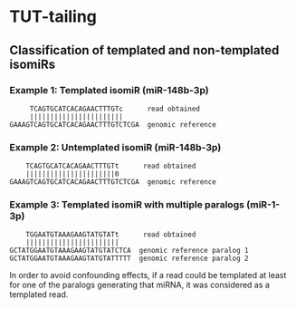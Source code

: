 # TUT-tailing

## Classification of templated and non-templated isomiRs
### Example 1: Templated isomiR (miR-148b-3p)
```
     TCAGTGCATCACAGAACTTTGTc      read obtained
     |||||||||||||||||||||||
GAAAGTCAGTGCATCACAGAACTTTGTCTCGA  genomic reference
 ```

### Example 2: Untemplated  isomiR (miR-148b-3p)
 ```
     TCAGTGCATCACAGAACTTTGTt      read obtained
     ||||||||||||||||||||||0
GAAAGTCAGTGCATCACAGAACTTTGTCTCGA  genomic reference 
 ```

### Example 3: Templated  isomiR with multiple paralogs (miR-1-3p) 
```
    TGGAATGTAAAGAAGTATGTATt      read obtained
    |||||||||||||||||||||||
GCTATGGAATGTAAAGAAGTATGTATCTCA  genomic reference paralog 1
GCTATGGAATGTAAAGAAGTATGTATTTTT  genomic reference paralog 2
```
In order to avoid confounding effects, if a read could be templated at least for one of the paralogs generating that miRNA, it was considered as a templated read.
